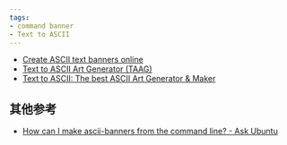 ```yaml
---
tags:
- command banner
- Text to ASCII
---
```


- [Create ASCII text banners online](https://manytools.org/hacker-tools/ascii-banner/)
- [Text to ASCII Art Generator (TAAG)](https://patorjk.com/software/taag/#p=display&f=Graffiti&t=Type%20Something%20)
- [Text to ASCII: The best ASCII Art Generator & Maker](https://www.asciiart.eu/text-to-ascii-art)


## 其他参考

- [How can I make ascii-banners from the command line? - Ask Ubuntu](https://askubuntu.com/questions/282715/how-can-i-make-ascii-banners-from-the-command-line)
